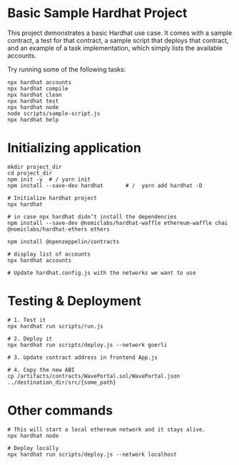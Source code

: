 # Basic Sample Hardhat Project

This project demonstrates a basic Hardhat use case. It comes with a sample contract, a test for that contract, a sample script that deploys that contract, and an example of a task implementation, which simply lists the available accounts.

Try running some of the following tasks:

```shell
npx hardhat accounts
npx hardhat compile
npx hardhat clean
npx hardhat test
npx hardhat node
node scripts/sample-script.js
npx hardhat help
```

# Initializing application
```shell
mkdir project_dir
cd project_dir
npm init -y  # / yarn init
npm install --save-dev hardhat       # /  yarn add hardhat -D

# Initialize hardhat project
npx hardhat

# in case npx hardhat didn’t install the dependencies
npm install --save-dev @nomiclabs/hardhat-waffle ethereum-waffle chai @nomiclabs/hardhat-ethers ethers

npm install @openzeppelin/contracts

# display list of accounts
npx hardhat accounts

# Update hardhat.config.js with the networks we want to use

```

# Testing & Deployment
```shell
# 1. Test it
npx hardhat run scripts/run.js

# 2. Deploy it
npx hardhat run scripts/deploy.js --network goerli

# 3. Update contract address in frontend App.js

# 4. Copy the new ABI
cp /artifacts/contracts/WavePortal.sol/WavePortal.json ../destination_dir/src/{some_path}
```


# Other commands
```shell
# This will start a local ethereum network and it stays alive.
npx hardhat node

# Deploy locally
npx hardhat run scripts/deploy.js --network localhost
```
